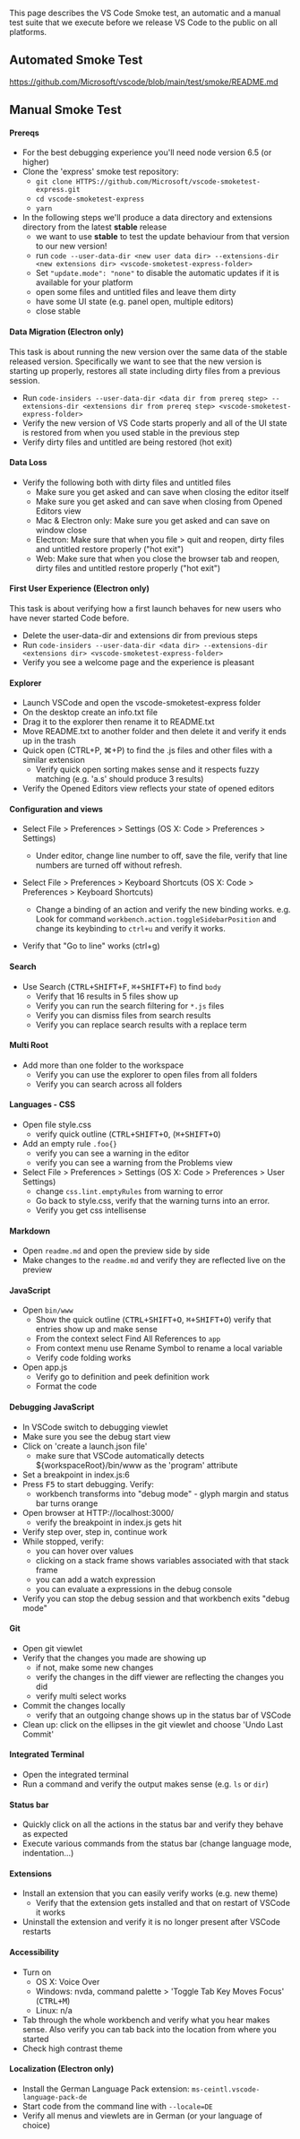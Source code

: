 This page describes the VS Code Smoke test, an automatic and a manual test suite
that we execute before we release VS Code to the public on all platforms.

## Automated Smoke Test

https://github.com/Microsoft/vscode/blob/main/test/smoke/README.md

## Manual Smoke Test

#### Prereqs

-   For the best debugging experience you'll need node version 6.5 (or higher)
-   Clone the 'express' smoke test repository:
    -   `git clone HTTPS://github.com/Microsoft/vscode-smoketest-express.git`
    -   `cd vscode-smoketest-express`
    -   `yarn`
-   In the following steps we'll produce a data directory and extensions
    directory from the latest **stable** release
    -   we want to use **stable** to test the update behaviour from that version
        to our new version!
    -   run
        `code --user-data-dir <new user data dir> --extensions-dir <new extensions dir> <vscode-smoketest-express-folder>`
    -   Set `"update.mode": "none"` to disable the automatic updates if it is
        available for your platform
    -   open some files and untitled files and leave them dirty
    -   have some UI state (e.g. panel open, multiple editors)
    -   close stable

#### Data Migration (Electron only)

This task is about running the new version over the same data of the stable
released version. Specifically we want to see that the new version is starting
up properly, restores all state including dirty files from a previous session.

-   Run
    `code-insiders --user-data-dir <data dir from prereq step> --extensions-dir <extensions dir from prereq step> <vscode-smoketest-express-folder>`
-   Verify the new version of VS Code starts properly and all of the UI state is
    restored from when you used stable in the previous step
-   Verify dirty files and untitled are being restored (hot exit)

#### Data Loss

-   Verify the following both with dirty files and untitled files
    -   Make sure you get asked and can save when closing the editor itself
    -   Make sure you get asked and can save when closing from Opened Editors
        view
    -   Mac & Electron only: Make sure you get asked and can save on window
        close
    -   Electron: Make sure that when you file > quit and reopen, dirty files
        and untitled restore properly ("hot exit")
    -   Web: Make sure that when you close the browser tab and reopen, dirty
        files and untitled restore properly ("hot exit")

#### First User Experience (Electron only)

This task is about verifying how a first launch behaves for new users who have
never started Code before.

-   Delete the user-data-dir and extensions dir from previous steps
-   Run
    `code-insiders --user-data-dir <data dir> --extensions-dir <extensions dir> <vscode-smoketest-express-folder>`
-   Verify you see a welcome page and the experience is pleasant

#### Explorer

-   Launch VSCode and open the vscode-smoketest-express folder
-   On the desktop create an info.txt file
-   Drag it to the explorer then rename it to README.txt
-   Move README.txt to another folder and then delete it and verify it ends up
    in the trash
-   Quick open (CTRL+P, ⌘+P) to find the .js files and other files with a
    similar extension
    -   Verify quick open sorting makes sense and it respects fuzzy matching
        (e.g. 'a.s' should produce 3 results)
-   Verify the Opened Editors view reflects your state of opened editors

#### Configuration and views

-   Select File > Preferences > Settings (OS X: Code > Preferences > Settings)
    -   Under editor, change line number to off, save the file, verify that line
        numbers are turned off without refresh.
-   Select File > Preferences > Keyboard Shortcuts (OS X: Code > Preferences >
    Keyboard Shortcuts)

    -   Change a binding of an action and verify the new binding works. e.g.
        Look for command `workbench.action.toggleSidebarPosition` and change its
        keybinding to `ctrl+u` and verify it works.

-   Verify that "Go to line" works (ctrl+g)

#### Search

-   Use Search (<kbd>CTRL+SHIFT+F</kbd>, <kbd>⌘+SHIFT+F</kbd>) to find `body`
    -   Verify that 16 results in 5 files show up
    -   Verify you can run the search filtering for `*.js` files
    -   Verify you can dismiss files from search results
    -   Verify you can replace search results with a replace term

#### Multi Root

-   Add more than one folder to the workspace
    -   Verify you can use the explorer to open files from all folders
    -   Verify you can search across all folders

#### Languages - CSS

-   Open file style.css
    -   verify quick outline (<kbd>CTRL+SHIFT+O</kbd>, (<kbd>⌘+SHIFT+O</kbd>)
-   Add an empty rule `.foo{}`
    -   verify you can see a warning in the editor
    -   verify you can see a warning from the Problems view
-   Select File > Preferences > Settings (OS X: Code > Preferences > User
    Settings)
    -   change `css.lint.emptyRules` from warning to error
    -   Go back to style.css, verify that the warning turns into an error.
    -   Verify you get css intellisense

#### Markdown

-   Open `readme.md` and open the preview side by side
-   Make changes to the `readme.md` and verify they are reflected live on the
    preview

#### JavaScript

-   Open `bin/www`
    -   Show the quick outline (<kbd>CTRL+SHIFT+O</kbd>, <kbd>⌘+SHIFT+O</kbd>)
        verify that entries show up and make sense
    -   From the context select Find All References to `app`
    -   From context menu use Rename Symbol to rename a local variable
    -   Verify code folding works
-   Open app.js
    -   Verify go to definition and peek definition work
    -   Format the code

#### Debugging JavaScript

-   In VSCode switch to debugging viewlet
-   Make sure you see the debug start view
-   Click on 'create a launch.json file'
    -   make sure that VSCode automatically detects ${workspaceRoot}/bin/www as
        the 'program' attribute
-   Set a breakpoint in index.js:6
-   Press <kbd>F5</kbd> to start debugging. Verify:
    -   workbench transforms into "debug mode" - glyph margin and status bar
        turns orange
-   Open browser at HTTP://localhost:3000/
    -   verify the breakpoint in index.js gets hit
-   Verify step over, step in, continue work
-   While stopped, verify:
    -   you can hover over values
    -   clicking on a stack frame shows variables associated with that stack
        frame
    -   you can add a watch expression
    -   you can evaluate a expressions in the debug console
-   Verify you can stop the debug session and that workbench exits "debug mode"

#### Git

-   Open git viewlet
-   Verify that the changes you made are showing up
    -   if not, make some new changes
    -   verify the changes in the diff viewer are reflecting the changes you did
    -   verify multi select works
-   Commit the changes locally
    -   verify that an outgoing change shows up in the status bar of VSCode
-   Clean up: click on the ellipses in the git viewlet and choose 'Undo Last
    Commit'

#### Integrated Terminal

-   Open the integrated terminal
-   Run a command and verify the output makes sense (e.g. `ls` or `dir`)

#### Status bar

-   Quickly click on all the actions in the status bar and verify they behave as
    expected
-   Execute various commands from the status bar (change language mode,
    indentation…)

#### Extensions

-   Install an extension that you can easily verify works (e.g. new theme)
    -   Verify that the extension gets installed and that on restart of VSCode
        it works
-   Uninstall the extension and verify it is no longer present after VSCode
    restarts

#### Accessibility

-   Turn on
    -   OS X: Voice Over
    -   Windows: nvda, command palette > 'Toggle Tab Key Moves Focus'
        (<kbd>CTRL+M</kbd>)
    -   Linux: n/a
-   Tab through the whole workbench and verify what you hear makes sense. Also
    verify you can tab back into the location from where you started
-   Check high contrast theme

#### Localization (Electron only)
* Install the German Language Pack extension: `ms-ceintl.vscode-language-pack-de`
* Start code from the command line with `--locale=DE`
* Verify all menus and viewlets are in German (or your language of choice)

